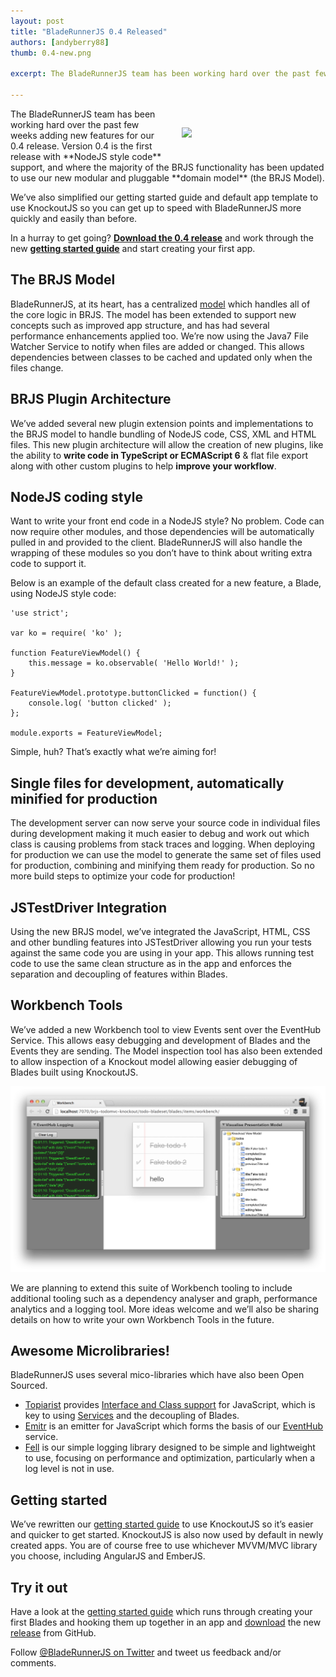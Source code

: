 ```yaml
---
layout: post
title: "BladeRunnerJS 0.4 Released"
authors: [andyberry88]
thumb: 0.4-new.png

excerpt: The BladeRunnerJS team has been working hard over the past few weeks adding new features for our 0.4 release. Version 0.4 is the first release with NodeJS style code support, and where the majority of the BRJS functionality has been updated to use our new modular and pluggable domain model.

---
```


<img src="/blog/img/{{ page.thumb }}" style="margin: 30px; width:200px;" align="right" />
The BladeRunnerJS team has been working hard over the past few weeks adding new features for our 0.4 release. Version 0.4 is the first release with **NodeJS style code** support, and where the majority of the BRJS functionality has been updated to use our new modular and pluggable **domain model** (the BRJS Model).

We’ve also simplified our getting started guide and default app template to use KnockoutJS so you can get up to speed with BladeRunnerJS more quickly and easily than before.

In a hurray to get going? **[Download the 0.4 release](https://github.com/BladeRunnerJS/brjs/releases/download/v0.4/BladeRunnerJS-v0.4-0-g59c3656.zip)** and work through the new **[getting started guide](http://bladerunnerjs.org/docs/use/getting_started/)** and start creating your first app.

## The BRJS Model

BladeRunnerJS, at its heart, has a centralized [model](http://localhost:4000/docs/concepts/model/) which handles all of the core logic in BRJS. The model has been extended to support new concepts such as improved app structure, and has had several performance enhancements applied too. We’re now using the Java7 File Watcher Service to notify when files are added or changed. This allows dependencies between classes to be cached and updated only when the files change.

## BRJS Plugin Architecture

We’ve added several new plugin extension points and implementations to the BRJS model to handle bundling of NodeJS code, CSS, XML and HTML files. This new plugin architecture will allow the creation of new plugins, like the ability to **write code in TypeScript or ECMAScript 6** & flat file export along with other custom plugins to help **improve your workflow**.

## NodeJS coding style

Want to write your front end code in a NodeJS style? No problem. Code can now require other modules, and those dependencies will be automatically pulled in and provided to the client. BladeRunnerJS will also handle the wrapping of these modules so you don’t have to think about writing extra code to support it.

Below is an example of the default class created for a new feature, a Blade, using NodeJS style code:

```
'use strict';

var ko = require( 'ko' );

function FeatureViewModel() {
	this.message = ko.observable( 'Hello World!' );
}

FeatureViewModel.prototype.buttonClicked = function() {
	console.log( 'button clicked' );
};

module.exports = FeatureViewModel;
```

Simple, huh? That’s exactly what we’re aiming for!

## Single files for development, automatically minified for production

The development server can now serve your source code in individual files during development making it much easier to debug and work out which class is causing problems from stack traces and logging. When deploying for production we can use the model to generate the same set of files used for production, combining and minifying them ready for production. So no more build steps to optimize your code for production!

## JSTestDriver Integration

Using the new BRJS model, we’ve integrated the JavaScript, HTML, CSS and other bundling features into JSTestDriver allowing you run your tests against the same code you are using in your app. This allows running test code to use the same clean structure as in the app and enforces the separation and decoupling of features within Blades.

## Workbench Tools

We’ve added a new Workbench tool to view Events sent over the EventHub Service. This allows easy debugging and development of Blades and the Events they are sending. The Model inspection tool has also been extended to allow inspection of a Knockout model allowing easier debugging of Blades built using KnockoutJS.

<p class="text-center">
    <img src="/blog/img/workbench-tools-v0.4.png" alt="BladeRunnerJS Workbench Tool" />
</p>

We are planning to extend this suite of Workbench tooling to include additional tooling such as a dependency analyser and graph, performance analytics and a logging tool. More ideas welcome and we’ll also be sharing details on how to write your own Workbench Tools in the future.

## Awesome Microlibraries!

BladeRunnerJS uses several mico-libraries which have also been Open Sourced.

- [Topiarist](http://bladerunnerjs.github.io/topiarist/) provides [Interface and Class support](http://bladerunnerjs.org/blog/topiarist/) for JavaScript, which is key to using [Services](http://bladerunnerjs.org/docs/concepts/services/) and the decoupling of Blades.
- [Emitr](http://bladerunnerjs.github.io/emitr/) is an emitter for JavaScript which forms the basis of our [EventHub](http://bladerunnerjs.org/docs/concepts/event_hub/) service.
- [Fell](http://bladerunnerjs.github.io/fell/) is our simple logging library designed to be simple and lightweight to use, focusing on performance and optimization, particularly when a log level is not in use.

## Getting started

We’ve rewritten our [getting started guide](http://bladerunnerjs.org/docs/use/getting_started/) to use KnockoutJS so it’s easier and quicker to get started. KnockoutJS is also now used by default in newly created apps. You are of course free to use whichever MVVM/MVC library you choose, including AngularJS and EmberJS.

## Try it out

Have a look at the [getting started guide](http://bladerunnerjs.org/docs/use/getting_started/) which runs through creating your first Blades and hooking them up together in an app and [download](https://github.com/BladeRunnerJS/brjs/releases/download/v0.4/BladeRunnerJS-v0.4-0-g59c3656.zip) the new [release](https://github.com/BladeRunnerJS/brjs/releases/tag/v0.4) from GitHub.

Follow [@BladeRunnerJS on Twitter](http://twitter.com/bladerunnerjs) and tweet us feedback and/or comments.
